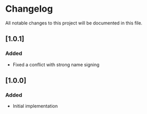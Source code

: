 # Changelog

All notable changes to this project will be documented in this file.

## [1.0.1]

### Added
- Fixed a conflict with strong name signing

## [1.0.0]

### Added
- Initial implementation